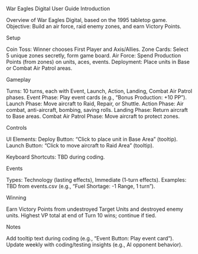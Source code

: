 War Eagles Digital User Guide
Introduction

Overview of War Eagles Digital, based on the 1995 tabletop game.
Objective: Build an air force, raid enemy zones, and earn Victory Points.

Setup

Coin Toss: Winner chooses First Player and Axis/Allies.
Zone Cards: Select 5 unique zones secretly, form game board.
Air Force: Spend Production Points (from zones) on units, aces, events.
Deployment: Place units in Base or Combat Air Patrol areas.

Gameplay

Turns: 10 turns, each with Event, Launch, Action, Landing, Combat Air Patrol phases.
Event Phase: Play event cards (e.g., “Bonus Production: +10 PP”).
Launch Phase: Move aircraft to Raid, Repair, or Shuttle.
Action Phase: Air combat, anti-aircraft, bombing, saving rolls.
Landing Phase: Return aircraft to Base areas.
Combat Air Patrol Phase: Move aircraft to protect zones.

Controls

UI Elements:
Deploy Button: “Click to place unit in Base Area” (tooltip).
Launch Button: “Click to move aircraft to Raid Area” (tooltip).


Keyboard Shortcuts: TBD during coding.

Events

Types: Technology (lasting effects), Immediate (1-turn effects).
Examples: TBD from events.csv (e.g., “Fuel Shortage: -1 Range, 1 turn”).

Winning

Earn Victory Points from undestroyed Target Units and destroyed enemy units.
Highest VP total at end of Turn 10 wins; continue if tied.

Notes

Add tooltip text during coding (e.g., “Event Button: Play event card”).
Update weekly with coding/testing insights (e.g., AI opponent behavior).

